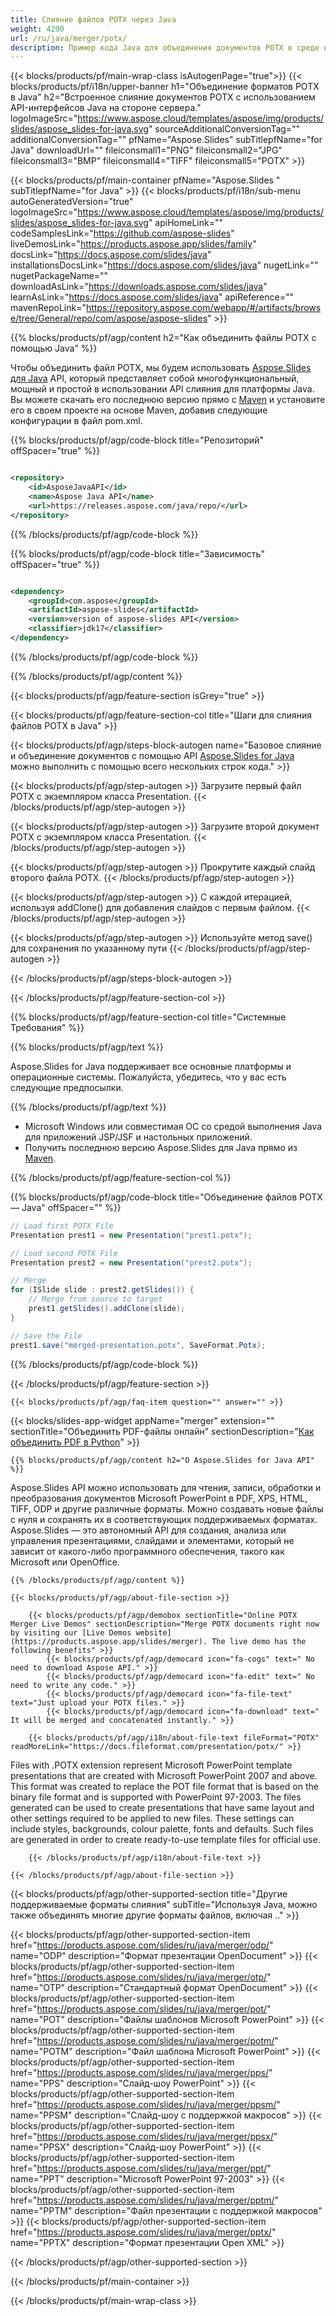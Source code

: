 ```yaml
---
title: Слияние файлов POTX через Java
weight: 4290
url: /ru/java/merger/potx/ 
description: Пример кода Java для объединения документов POTX в среде выполнения Java для приложений JSP/JSF и настольных приложений.
---
```


{{< blocks/products/pf/main-wrap-class isAutogenPage="true">}}
{{< blocks/products/pf/i18n/upper-banner h1="Объединение форматов POTX в Java" h2="Встроенное слияние документов POTX с использованием API-интерфейсов Java на стороне сервера." logoImageSrc="https://www.aspose.cloud/templates/aspose/img/products/slides/aspose_slides-for-java.svg" sourceAdditionalConversionTag="" additionalConversionTag="" pfName="Aspose.Slides" subTitlepfName="for Java" downloadUrl="" fileiconsmall1="PNG" fileiconsmall2="JPG" fileiconsmall3="BMP" fileiconsmall4="TIFF" fileiconsmall5="POTX" >}}

{{< blocks/products/pf/main-container pfName="Aspose.Slides " subTitlepfName="for Java" >}}
{{< blocks/products/pf/i18n/sub-menu autoGeneratedVersion="true" logoImageSrc="https://www.aspose.cloud/templates/aspose/img/products/slides/aspose_slides-for-java.svg" apiHomeLink="" codeSamplesLink="https://github.com/aspose-slides" liveDemosLink="https://products.aspose.app/slides/family" docsLink="https://docs.aspose.com/slides/java" installationsDocsLink="https://docs.aspose.com/slides/java" nugetLink="" nugetPackageName="" downloadAsLink="https://downloads.aspose.com/slides/java" learnAsLink="https://docs.aspose.com/slides/java" apiReference="" mavenRepoLink="https://repository.aspose.com/webapp/#/artifacts/browse/tree/General/repo/com/aspose/aspose-slides" >}}

{{% blocks/products/pf/agp/content h2="Как объединить файлы POTX с помощью Java" %}}

 Чтобы объединить файл POTX, мы будем использовать
 [Aspose.Slides для Java](https://products.aspose.com/slides/ru/java/)
 API, который представляет собой многофункциональный, мощный и простой в использовании API слияния для платформы Java. Вы можете скачать его последнюю версию прямо с
 [Maven](https://repository.aspose.com/webapp/#/artifacts/browse/tree/General/repo/com/aspose/aspose-slides)
 и установите его в своем проекте на основе Maven, добавив следующие конфигурации в файл pom.xml.

{{% blocks/products/pf/agp/code-block title="Репозиторий" offSpacer="true" %}}

```xml

<repository>
    <id>AsposeJavaAPI</id>
    <name>Aspose Java API</name>
    <url>https://releases.aspose.com/java/repo/</url>
</repository>

```

{{% /blocks/products/pf/agp/code-block %}}

{{% blocks/products/pf/agp/code-block title="Зависимость" offSpacer="true" %}}

```xml

<dependency>
    <groupId>com.aspose</groupId>
    <artifactId>aspose-slides</artifactId>
    <version>version of aspose-slides API</version>
    <classifier>jdk17</classifier>
</dependency>
```

{{% /blocks/products/pf/agp/code-block %}}

{{% /blocks/products/pf/agp/content %}}

{{< blocks/products/pf/agp/feature-section isGrey="true" >}}


{{< blocks/products/pf/agp/feature-section-col title="Шаги для слияния файлов POTX в Java" >}}

{{< blocks/products/pf/agp/steps-block-autogen name="Базовое слияние и объединение документов с помощью API [Aspose.Slides for Java](https://products.aspose.com/slides/ru/java/) можно выполнить с помощью всего нескольких строк кода." >}}

{{< blocks/products/pf/agp/step-autogen >}}
Загрузите первый файл POTX с экземпляром класса Presentation.
{{< /blocks/products/pf/agp/step-autogen >}}

{{< blocks/products/pf/agp/step-autogen >}}
Загрузите второй документ POTX с экземпляром класса Presentation.
{{< /blocks/products/pf/agp/step-autogen >}}

{{< blocks/products/pf/agp/step-autogen >}}
Прокрутите каждый слайд второго файла POTX.
{{< /blocks/products/pf/agp/step-autogen >}}

{{< blocks/products/pf/agp/step-autogen >}}
С каждой итерацией, используя addClone() для добавления слайдов с первым файлом.
{{< /blocks/products/pf/agp/step-autogen >}}

{{< blocks/products/pf/agp/step-autogen >}}
Используйте метод save() для сохранения по указанному пути
{{< /blocks/products/pf/agp/step-autogen >}}

{{< /blocks/products/pf/agp/steps-block-autogen >}}

{{< /blocks/products/pf/agp/feature-section-col >}}

{{% blocks/products/pf/agp/feature-section-col title="Системные Требования" %}}

{{% blocks/products/pf/agp/text %}}

 Aspose.Slides for Java поддерживает все основные платформы и операционные системы. Пожалуйста, убедитесь, что у вас есть следующие предпосылки.

{{% /blocks/products/pf/agp/text %}}

- Microsoft Windows или совместимая ОС со средой выполнения Java для приложений JSP/JSF и настольных приложений.
- Получить последнюю версию Aspose.Slides для Java прямо из
 [Maven](https://repository.aspose.com/webapp/#/artifacts/browse/tree/General/repo/com/aspose/aspose-slides).

{{% /blocks/products/pf/agp/feature-section-col %}}

{{% blocks/products/pf/agp/code-block title="Объединение файлов POTX — Java" offSpacer="" %}}

```cs
// Load first POTX File
Presentation prest1 = new Presentation("prest1.potx");

// Load second POTX File
Presentation prest2 = new Presentation("prest2.potx");

// Merge
for (ISlide slide : prest2.getSlides()) {
	// Merge from source to target
	prest1.getSlides().addClone(slide);
}

// Save the File
prest1.save("merged-presentation.potx", SaveFormat.Potx);  

```

{{% /blocks/products/pf/agp/code-block %}}

{{< /blocks/products/pf/agp/feature-section >}}

    {{< blocks/products/pf/agp/faq-item question="" answer="" >}}
 

{{< blocks/slides-app-widget  appName="merger" extension="" sectionTitle="Объединить PDF-файлы онлайн" sectionDescription="[Как объединить PDF в Python](https://products.aspose.com/slides/ru/python-net/merge/pdf/)" >}}

<!-- aboutfile Starts -->

    {{% blocks/products/pf/agp/content h2="О Aspose.Slides for Java API" %}}

 Aspose.Slides API можно использовать для чтения, записи, обработки и преобразования документов Microsoft PowerPoint в PDF, XPS, HTML, TIFF, ODP и другие различные форматы. Можно создавать новые файлы с нуля и сохранять их в соответствующих поддерживаемых форматах. Aspose.Slides — это автономный API для создания, анализа или управления презентациями, слайдами и элементами, который не зависит от какого-либо программного обеспечения, такого как Microsoft или OpenOffice.  



    {{% /blocks/products/pf/agp/content %}}

    {{< blocks/products/pf/agp/about-file-section >}}

        {{< blocks/products/pf/agp/demobox sectionTitle="Online POTX Merger Live Demos" sectionDescription="Merge POTX documents right now by visiting our [Live Demos website](https://products.aspose.app/slides/merger). The live demo has the following benefits" >}}
            {{< blocks/products/pf/agp/democard icon="fa-cogs" text=" No need to download Aspose API." >}}
            {{< blocks/products/pf/agp/democard icon="fa-edit" text=" No need to write any code." >}}
            {{< blocks/products/pf/agp/democard icon="fa-file-text" text="Just upload your POTX files." >}}
            {{< blocks/products/pf/agp/democard icon="fa-download" text=" It will be merged and concatenated instantly." >}}

        {{< blocks/products/pf/agp/i18n/about-file-text fileFormat="POTX" readMoreLink="https://docs.fileformat.com/presentation/potx/" >}}
Files with .POTX extension represent Microsoft PowerPoint template presentations that are created with Microsoft PowerPoint 2007 and above. This format was created to replace the POT file format that is based on the binary file format and is supported with PowerPoint 97-2003. The files generated can be used to create presentations that have same layout and other settings required to be applied to new files. These settings can include styles, backgrounds, colour palette, fonts and defaults. Such files are generated in order to create ready-to-use template files for official use. 

        {{< /blocks/products/pf/agp/i18n/about-file-text >}}

    {{< /blocks/products/pf/agp/about-file-section >}}

<!-- aboutfile Ends -->

{{< blocks/products/pf/agp/other-supported-section title="Другие поддерживаемые форматы слияния" subTitle="Используя Java, можно также объединять многие другие форматы файлов, включая .." >}}

{{< blocks/products/pf/agp/other-supported-section-item href="https://products.aspose.com/slides/ru/java/merger/odp/" name="ODP" description="Формат презентации OpenDocument" >}}
{{< blocks/products/pf/agp/other-supported-section-item href="https://products.aspose.com/slides/ru/java/merger/otp/" name="OTP" description="Стандартный формат OpenDocument" >}}
{{< blocks/products/pf/agp/other-supported-section-item href="https://products.aspose.com/slides/ru/java/merger/pot/" name="POT" description="Файлы шаблонов Microsoft PowerPoint" >}}
{{< blocks/products/pf/agp/other-supported-section-item href="https://products.aspose.com/slides/ru/java/merger/potm/" name="POTM" description="Файл шаблона Microsoft PowerPoint" >}}
{{< blocks/products/pf/agp/other-supported-section-item href="https://products.aspose.com/slides/ru/java/merger/pps/" name="PPS" description="Слайд-шоу PowerPoint" >}}
{{< blocks/products/pf/agp/other-supported-section-item href="https://products.aspose.com/slides/ru/java/merger/ppsm/" name="PPSM" description="Слайд-шоу с поддержкой макросов" >}}
{{< blocks/products/pf/agp/other-supported-section-item href="https://products.aspose.com/slides/ru/java/merger/ppsx/" name="PPSX" description="Слайд-шоу PowerPoint" >}}
{{< blocks/products/pf/agp/other-supported-section-item href="https://products.aspose.com/slides/ru/java/merger/ppt/" name="PPT" description="Microsoft PowerPoint 97-2003" >}}
{{< blocks/products/pf/agp/other-supported-section-item href="https://products.aspose.com/slides/ru/java/merger/pptm/" name="PPTM" description="Файл презентации с поддержкой макросов" >}}
{{< blocks/products/pf/agp/other-supported-section-item href="https://products.aspose.com/slides/ru/java/merger/pptx/" name="PPTX" description="Формат презентации Open XML" >}}

{{< /blocks/products/pf/agp/other-supported-section >}}

{{< /blocks/products/pf/main-container >}}
    
{{< /blocks/products/pf/main-wrap-class >}}